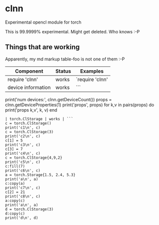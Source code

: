 # clnn
Experimental opencl module for torch

This is 99.9999% experimental.  Might get deleted.  Who knows :-P

## Things that are working

Apparently, my md markup table-foo is not one of them :-P

|  Component | Status | Examples |
|--|---|--|
| require 'clnn' | works | `require 'clnn' |
| device information | works | ```
print('num devices:', clnn.getDeviceCount())
props = clnn.getDeviceProperties(1)
print('props', props)
for k,v in pairs(props) do
  print('props k,v', k, v)
end
``` |
| torch.ClStorage | works | ```
c = torch.ClStorage()
print('c1\n', c)
c = torch.ClStorage(3)
print('c2\n', c)
c[1] = 5
print('c3\n', c)
c[3] = 7
print('c4\n', c)
c = torch.ClStorage{4,9,2}
print('c5\n', c)
c:fill(7)
print('c6\n', c)
a = torch.Storage{1.5, 2.4, 5.3}
print('a\n', a)
c:copy(a)
print('c7\n', c)
c[2] = 21
print('c8\n', c)
a:copy(c)
print('a\n', a)
d = torch.ClStorage(3)
d:copy(c)
print('d\n', d)
```

